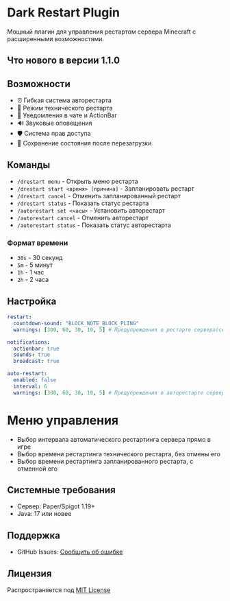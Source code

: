 # Dark Restart Plugin

Мощный плагин для управления рестартом сервера Minecraft с расширенными возможностями.

## Что нового в версии 1.1.0





## Возможности

- ⏰ Гибкая система авторестарта
- 🔧 Режим технического рестарта
- 💬 Уведомления в чате и ActionBar
- 🔊 Звуковые оповещения
- 🛡️ Система прав доступа
- 💾 Сохранение состояния после перезагрузки

## Команды

- `/drestart menu` - Открыть меню рестарта
- `/drestart start <время> [причина]` - Запланировать рестарт
- `/drestart cancel` - Отменить запланированный рестарт
- `/drestart status` - Показать статус рестарта
- `/autorestart set <часы>` - Установить авторестарт
- `/autorestart cancel` - Отменить авторестарт
- `/autorestart status` - Показать статус авторестарта

### Формат времени
- `30s` - 30 секунд
- `5m` - 5 минут
- `1h` - 1 час
- `2h` - 2 часа

## Настройка
```yaml
restart:
  countdown-sound: "BLOCK_NOTE_BLOCK_PLING"
  warnings: [300, 60, 30, 10, 5] # Предупреждения о рестарте сервера(секунды)

notifications:
  actionbar: true
  sounds: true
  broadcast: true

auto-restart:
  enabled: false    
  interval: 6
  warnings: [300, 60, 30, 10, 5] # Предупреждения о авторестарте сервера(секунды)
  ```
#  Меню управления

- Выбор интервала автоматического рестартинга сервера прямо в игре
- Выбор времени рестартинга технического рестарта, без отмены его
- Выбор времени рестартинга запланированного рестарта, с отменной его


## Системные требования
- Сервер: Paper/Spigot 1.19+
- Java: 17 или новее

## Поддержка
- GitHub Issues: [Сообщить об ошибке](https://github.com/AuitDarkness/DarkRestart/issues)

## Лицензия
Распространяется под [MIT License](LICENSE)
